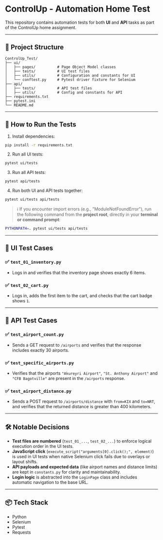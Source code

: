 # ControlUp - Automation Home Test

This repository contains automation tests for both **UI** and **API** tasks as part of the ControlUp home assignment.

---

## 📁 Project Structure

```
ControlUp_Test/
├── ui/
│   ├── pages/          # Page Object Model classes
│   ├── tests/          # UI test files
│   ├── utils/          # Configuration and constants for UI
│   └── conftest.py     # Pytest driver fixture for Selenium
├── api/
│   ├── tests/          # API test files
│   ├── utils/          # Config and constants for API
├── requirements.txt
├── pytest.ini
└── README.md
```

---

## 🚀 How to Run the Tests

1. Install dependencies:
```bash
pip install -r requirements.txt
```

2. Run all UI tests:
```bash
pytest ui/tests
```

3. Run all API tests:
```bash
pytest api/tests
```

4. Run both UI and API tests together:
```bash
pytest ui/tests api/tests
```

> ℹ️ If you encounter import errors (e.g., "ModuleNotFoundError"), run the following command from the **project root**, directly in your **terminal or command prompt**:
```bash
PYTHONPATH=. pytest ui/tests api/tests
```
---

## 🧪 UI Test Cases

### ✅ `test_01_inventory.py`
- Logs in and verifies that the inventory page shows exactly 6 items.

### ✅ `test_02_cart.py`
- Logs in, adds the first item to the cart, and checks that the cart badge shows `1`.

---

## 🧪 API Test Cases

### ✅ `test_airport_count.py`
- Sends a GET request to `/airports` and verifies that the response includes exactly 30 airports.

### ✅ `test_specific_airports.py`
- Verifies that the airports `"Akureyri Airport"`, `"St. Anthony Airport"` and `"CFB Bagotville"` are present in the `/airports` response.

### ✅ `test_airport_distance.py`
- Sends a POST request to `/airports/distance` with `from=KIX` and `to=NRT`, and verifies that the returned distance is greater than 400 kilometers.

---

## 🛠 Notable Decisions

- **Test files are numbered** (`test_01_...`, `test_02_...`) to enforce logical execution order in the UI tests.
- **JavaScript click** (`execute_script("arguments[0].click();", element)`) is used in UI tests when native Selenium click fails due to overlays or layout shifts. 
- **API payloads and expected data** (like airport names and distance limits) are kept in `constants.py` for clarity and maintainability.
- **Login logic** is abstracted into the `LoginPage` class and includes automatic navigation to the base URL.

---

## 📦 Tech Stack

- Python
- Selenium
- Pytest
- Requests
